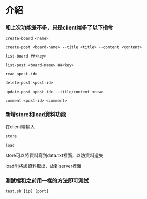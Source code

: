 # 介紹

### 和上次功能差不多，只是client端多了以下指令

`create-board <name>`

`create-post <board-name> --title <title> --content <content>`

`list-board ##<key>`

`list-post <board-name> ##<key>`

`read <post-id>`

`delete-post <post-id>`

`update-post <post-id> --title/content <new>`

`comment <post-id> <comment>`

### 新增store和load資料功能

在client端輸入

`store`

`load`

store可以將資料寫到data.txt裡面，以防資料遺失

load則將該資料取出，放到server裡面

### 測試檔和之前用一樣的方法即可測試

`test.sh [ip] [port]`
